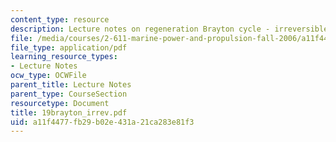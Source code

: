 ```yaml
---
content_type: resource
description: Lecture notes on regeneration Brayton cycle - irreversible.
file: /media/courses/2-611-marine-power-and-propulsion-fall-2006/a11f4477fb29b02e431a21ca283e81f3_19brayton_irrev.pdf
file_type: application/pdf
learning_resource_types:
- Lecture Notes
ocw_type: OCWFile
parent_title: Lecture Notes
parent_type: CourseSection
resourcetype: Document
title: 19brayton_irrev.pdf
uid: a11f4477-fb29-b02e-431a-21ca283e81f3
---
```

